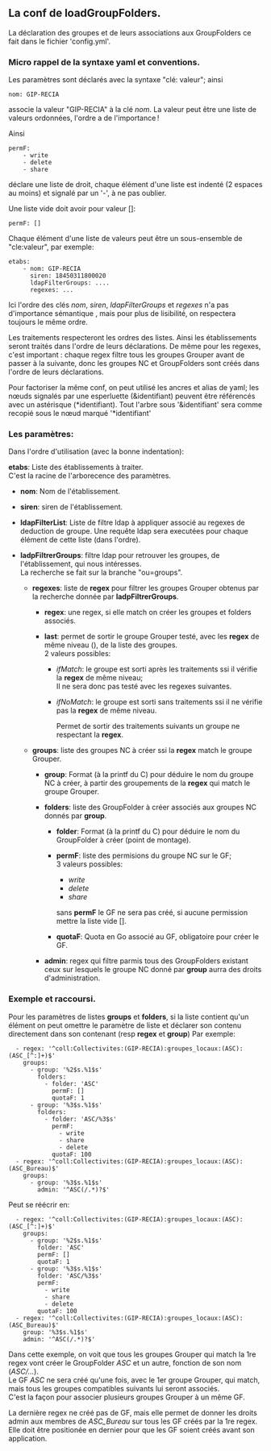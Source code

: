 ## La conf de loadGroupFolders.
La déclaration des groupes et de leurs associations aux GroupFolders ce fait dans le fichier 'config.yml'.

### Micro rappel de la syntaxe yaml et conventions.
Les paramètres sont déclarés avec la syntaxe "clé: valeur";
ainsi 

	nom: GIP-RECIA

associe la valeur "GIP-RECIA" à la clé *nom*.
La valeur peut être une liste de valeurs ordonnées, l'ordre a de l'importance !

Ainsi 

	permF:
		- write
		- delete
		- share

déclare une liste de droit, chaque élément d'une liste est indenté (2 espaces au moins) et signalé par un '-', à ne pas oublier.

Une liste vide doit avoir pour valeur []:

	permF: []

Chaque élément d'une liste de valeurs peut être un sous-ensemble de "cle:valeur", par exemple:

	etabs:
		- nom: GIP-RECIA
		  siren: 18450311800020
		  ldapFilterGroups: ....
	      regexes: ...

Ici l'ordre des clés *nom*, *siren*, *ldapFilterGroups* et *regexes* n'a pas d'importance sémantique , mais pour plus de lisibilité, on respectera toujours le même ordre.


Les traitements respecteront les ordres des listes.
Ainsi les établissements seront traités  dans l'ordre de leurs déclarations.
De même pour les regexes, c'est important : chaque regex filtre tous les groupes Grouper avant de passer à la suivante, donc les groupes NC et GroupFolders sont créés dans l'ordre de leurs déclarations.


Pour factoriser la même conf, on peut utilisé les ancres et alias  de yaml; les nœuds signalés par une esperluette (&identifiant)
peuvent être  référencés avec un astérisque (*identifiant). Tout l'arbre sous '&identifiant' sera comme recopié sous le nœud marqué '*identifiant'




### Les paramètres:
Dans l'ordre d'utilisation (avec la bonne indentation):

**etabs**: Liste des établissements à traiter.  
	C'est la racine de l'arborecence des paramètres.

- **nom**: Nom de l'établissement.

- **siren**: siren de l'établissement.

- **ldapFilterList**: Liste de filtre ldap à appliquer associé au regexes de deduction de groupe.
	Une requête ldap sera executées pour chaque élément de cette liste (dans l'ordre).
- **ladpFiltrerGroups**: filtre ldap pour retrouver les groupes, de l'établissement, qui nous intéresses.  
	La recherche se fait sur la branche "ou=groups".

	- **regexes**: liste de **regex** pour filtrer les groupes Grouper obtenus par la recherche donnée par **ladpFiltrerGroups**.

		- **regex**: une regex, si elle match on créer les groupes et folders associés.

		- **last**: permet de sortir le groupe Grouper testé, avec les **regex** de même niveau (), de la liste des groupes.  
	2 valeurs possibles:
			- *ifMatch*:	le groupe est sorti après les traitements ssi il vérifie la **regex** de même niveau;  
			Il ne sera donc pas testé avec les regexes suivantes.
			- *ifNoMatch*: le groupe est sorti sans traitements ssi il ne vérifie pas la **regex** de même niveau.

				Permet de sortir des traitements suivants un groupe ne respectant la **regex**.

	- **groups**: liste des groupes NC à créer ssi la **regex** match le groupe Grouper.  
		- **group**: Format (à la printf du C) pour déduire le nom du groupe NC à créer, à partir des groupements de la **regex** qui match le groupe Grouper. 

		- **folders**: liste des GroupFolder à créer associés aux groupes NC donnés par **group**.
			- **folder**: Format (à la printf du C) pour déduire le nom du GroupFolder à créer (point de montage).

			- **permF**: liste des permisions du groupe NC sur le GF;  
					3 valeurs possibles:
				- *write*
				- *delete*
				- *share*
			
				sans **permF** le GF ne sera pas créé, si aucune permission mettre la liste vide [].
			- **quotaF**: Quota en Go associé au GF, obligatoire pour créer le GF.

		- **admin**: regex qui filtre parmis tous des GroupFolders existant ceux sur lesquels le groupe NC donné par **group** aurra des droits d'administration.

### Exemple et raccoursi.
Pour les paramètres de listes **groups** et **folders**, si la liste contient qu'un élément
on peut omettre le paramètre de liste et déclarer son contenu directement dans son contenant (resp **regex** et **group**)
Par exemple:

      - regex: '^coll:Collectivites:(GIP-RECIA):groupes_locaux:(ASC):(ASC_[^:]+)$'
        groups:
          - group: '%2$s.%1$s'
            folders:
              - folder: 'ASC'
                permF: []
                quotaF: 1
          - group: '%3$s.%1$s'
            folders:
              - folder: 'ASC/%3$s'
                permF:
                  - write
                  - share
                  - delete
                quotaF: 100
      - regex: '^coll:Collectivites:(GIP-RECIA):groupes_locaux:(ASC):(ASC_Bureau)$'
        groups:
          - group: '%3$s.%1$s'
            admin: '^ASC(/.*)?$'

Peut se réécrir en:      

      - regex: '^coll:Collectivites:(GIP-RECIA):groupes_locaux:(ASC):(ASC_[^:]+)$'
        groups:
          - group: '%2$s.%1$s'
            folder: 'ASC'
            permF: []
            quotaF: 1
          - group: '%3$s.%1$s'
            folder: 'ASC/%3$s'
            permF:
              - write
              - share
              - delete
            quotaF: 100
	  - regex: '^coll:Collectivites:(GIP-RECIA):groupes_locaux:(ASC):(ASC_Bureau)$'
        group: '%3$s.%1$s'
        admin: '^ASC(/.*)?$'

Dans cette exemple, on voit que tous les groupes Grouper qui match la 1re regex vont créer le GroupFolder *ASC* et un autre, fonction de son nom (*ASC/...*).  
Le GF *ASC* ne sera créé qu'une fois, avec le 1er groupe  Grouper, qui match, mais tous les groupes compatibles suivants lui seront associés.  
C'est la façon pour associer plusieurs groupes Grouper à un même GF.

La dernière regex ne créé pas de GF, mais elle permet de donner les droits admin aux membres de *ASC_Bureau* sur tous les GF créés par la 1re regex.
Elle doit être positionée en dernier pour que les GF soient créés avant son application.
